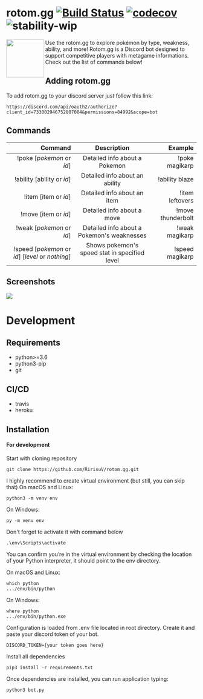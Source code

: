 # rotom.gg [![Build Status](https://travis-ci.com/RirisuV/rotom.gg.svg?branch=master)](https://travis-ci.com/RirisuV/rotom.gg) [![codecov](https://codecov.io/gh/RirisuV/rotom.gg/branch/master/graph/badge.svg)](https://codecov.io/gh/RirisuV/rotom.gg) ![stability-wip](https://img.shields.io/badge/stability-work_in_progress-lightgrey.svg)
<img align="left" width="100" height="100" src="https://i.imgur.com/qxnOpVb.jpg">Use the rotom.gg to explore pokémon by type, weakness, ability, and more! Rotom.gg is a Discord bot  designed to support competitive players with metagame informations. Check out the list of commands below!


## Adding rotom.gg 
To add rotom.gg to your discord server just follow this link:
```
https://discord.com/api/oauth2/authorize?client_id=733002946752807084&permissions=84992&scope=bot
```

## Commands

| Command                                              | Description                                   | Example            |
| ----------------------------------------------------:|:---------------------------------------------:| ------------------:|
| !poke [_pokemon_ or _id_]                            | Detailed info about a Pokemon                 | !poke magikarp     |
| !ability [ability or _id_]                           | Detailed info about an ability                | !ability blaze     |
| !item [item or _id_]                                 | Detailed info about an item                   | !item leftovers    |
| !move [item or _id_]                                 | Detailed info about a move                    | !move thunderbolt  |
| !weak [_pokemon_ or _id_]                            | Detailed info about a Pokemon's weaknesses    | !weak magikarp     |
| !speed [_pokemon_  or _id_] [_level_ or _nothing_]   | Shows pokemon's speed stat in specified level | !speed magikarp    |


## Screenshots
<img src="https://i.imgur.com/DtacKME.png">

# Development 

## Requirements
* python>=3.6
* python3-pip
* git

## CI/CD
* travis
* heroku

## Installation
#### For development
Start with cloning repository
```
git clone https://github.com/RirisuV/rotom.gg.git
```

I highly recommend to create virtual environment (but still, you can skip that)
On macOS and Linux:
```
python3 -m venv env
```
On Windows:
```
py -m venv env
```
Don't forget to activate it with command below
```
.\env\Scripts\activate
```
You can confirm you’re in the virtual environment by checking the location of your Python interpreter, it should point to the env directory.

On macOS and Linux:
```
which python
.../env/bin/python
```
On Windows:
```
where python
.../env/bin/python.exe
```

Configuration is loaded from .env file located in root directory. Create it and paste your discord token of your bot.
```
DISCORD_TOKEN={your token goes here}
```

Install all dependencies
```
pip3 install -r requirements.txt
```

Once dependencies are installed, you can run application typing:
```
python3 bot.py
```
